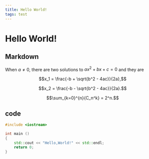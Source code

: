 ```yaml
---
title: Hello World!
tags: test
---
```

# Hello World!
## Markdown
When $a \ne 0$, there are two solutions to $ax^2 + bx + c = 0$ and they are

$$x_1 = \frac{-b + \sqrt{b^2 - 4ac}}{2a},$$

$$x_2 = \frac{-b - \sqrt{b^2 - 4ac}}{2a}.$$

$$\sum_{k=0}^{n}{C_n^k} = 2^n.$$

## code
```cpp
#include <iostream>

int main ()
{
    std::cout << "Hello,World!" << std::endl;
    return 0;
}
```
